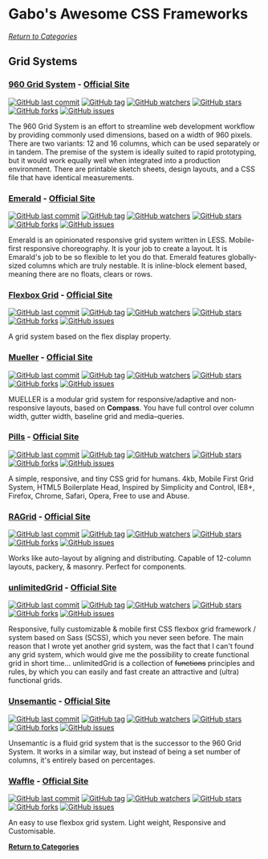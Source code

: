 # Gabo's Awesome CSS Frameworks

[_Return to Categories_](readme.md)


## Grid Systems


### [960 Grid System](https://github.com/nathansmith/960-grid-system/) - [Official Site](https://960.gs/) 
 
[![GitHub last commit](https://img.shields.io/github/last-commit/nathansmith/960-grid-system.svg?style=flat-square)]() 
[![GitHub tag](https://img.shields.io/github/tag/nathansmith/960-grid-system.svg?style=flat-square)]() 
[![GitHub watchers](https://img.shields.io/github/watchers/nathansmith/960-grid-system.svg?style=flat-square)]() 
[![GitHub stars](https://img.shields.io/github/stars/nathansmith/960-grid-system.svg?style=flat-square)]() 
[![GitHub forks](https://img.shields.io/github/forks/nathansmith/960-grid-system.svg?style=flat-square)]() 
[![GitHub issues](https://img.shields.io/github/issues/nathansmith/960-grid-system.svg?style=flat-square)]() 
 
The 960 Grid System is an effort to streamline web development workflow 
by providing commonly used dimensions, based on a width of 960 pixels. 
There are two variants: 12 and 16 columns, which can be used separately 
or in tandem. The premise of the system is ideally suited to rapid 
prototyping, but it would work equally well when integrated into a 
production environment. There are printable sketch sheets, design 
layouts, and a CSS file that have identical measurements. 


### [Emerald](https://github.com/lmc-eu/emerald) - [Official Site](http://lmc-eu.github.io/emerald/) 
 
[![GitHub last commit](https://img.shields.io/github/last-commit/lmc-eu/emerald.svg?style=flat-square)]() 
[![GitHub tag](https://img.shields.io/github/tag/lmc-eu/emerald.svg?style=flat-square)]() 
[![GitHub watchers](https://img.shields.io/github/watchers/lmc-eu/emerald.svg?style=flat-square)]() 
[![GitHub stars](https://img.shields.io/github/stars/lmc-eu/emerald.svg?style=flat-square)]() 
[![GitHub forks](https://img.shields.io/github/forks/lmc-eu/emerald.svg?style=flat-square)]() 
[![GitHub issues](https://img.shields.io/github/issues/lmc-eu/emerald.svg?style=flat-square)]() 
 
Emerald is an opinionated responsive grid system written in LESS.
Mobile-first responsive choreography. It is your job to create a layout.
It is Emarald's job to be so flexible to let you do that. Emerald
features globally-sized columns which are truly nestable. It is
inline-block element based, meaning there are no floats, clears or rows. 


### [Flexbox Grid](https://github.com/kristoferjoseph/flexboxgrid) - [Official Site](http://flexboxgrid.com/)

[![GitHub last commit](https://img.shields.io/github/last-commit/kristoferjoseph/flexboxgrid.svg?style=flat-square)]()
[![GitHub tag](https://img.shields.io/github/tag/kristoferjoseph/flexboxgrid.svg?style=flat-square)]()
[![GitHub watchers](https://img.shields.io/github/watchers/kristoferjoseph/flexboxgrid.svg?style=flat-square)]()
[![GitHub stars](https://img.shields.io/github/stars/kristoferjoseph/flexboxgrid.svg?style=flat-square)]()
[![GitHub forks](https://img.shields.io/github/forks/kristoferjoseph/flexboxgrid.svg?style=flat-square)]()
[![GitHub issues](https://img.shields.io/github/issues/kristoferjoseph/flexboxgrid.svg?style=flat-square)]()

A grid system based on the flex display property.


### [Mueller](https://github.com/sehmaschine/mueller) - [Official Site](http://muellergridsystem.com/) 
 
[![GitHub last commit](https://img.shields.io/github/last-commit/sehmaschine/mueller.svg?style=flat-square)]() 
[![GitHub tag](https://img.shields.io/github/tag/sehmaschine/mueller.svg?style=flat-square)]() 
[![GitHub watchers](https://img.shields.io/github/watchers/sehmaschine/mueller.svg?style=flat-square)]() 
[![GitHub stars](https://img.shields.io/github/stars/sehmaschine/mueller.svg?style=flat-square)]() 
[![GitHub forks](https://img.shields.io/github/forks/sehmaschine/mueller.svg?style=flat-square)]() 
[![GitHub issues](https://img.shields.io/github/issues/sehmaschine/mueller.svg?style=flat-square)]() 
 
MUELLER is a modular grid system for responsive/adaptive and 
non-responsive layouts, based on **Compass**. You have full 
control over column width, gutter width, baseline grid and 
media–queries. 
 
 
### [Pills](https://github.com/rohitkrai03/pills) - [Official Site](http://arkpod.in/pills/)

[![GitHub last commit](https://img.shields.io/github/last-commit/rohitkrai03/pills.svg?style=flat-square)]()
[![GitHub tag](https://img.shields.io/github/tag/rohitkrai03/pills.svg?style=flat-square)]()
[![GitHub watchers](https://img.shields.io/github/watchers/rohitkrai03/pills.svg?style=flat-square)]()
[![GitHub stars](https://img.shields.io/github/stars/rohitkrai03/pills.svg?style=flat-square)]()
[![GitHub forks](https://img.shields.io/github/forks/rohitkrai03/pills.svg?style=flat-square)]()
[![GitHub issues](https://img.shields.io/github/issues/rohitkrai03/pills.svg?style=flat-square)]()

A simple, responsive, and tiny CSS grid for humans. 4kb, Mobile First 
Grid System, HTML5 Boilerplate Head, Inspired by Simplicity and Control,
IE8+, Firefox, Chrome, Safari, Opera, Free to use and Abuse.


### [RAGrid](https://github.com/argyleink/ragrid) - [Official Site](https://argyleink.github.io/ragrid/) 
 
[![GitHub last commit](https://img.shields.io/github/last-commit/argyleink/ragrid.svg?style=flat-square)]() 
[![GitHub tag](https://img.shields.io/github/tag/argyleink/ragrid.svg?style=flat-square)]() 
[![GitHub watchers](https://img.shields.io/github/watchers/argyleink/ragrid.svg?style=flat-square)]() 
[![GitHub stars](https://img.shields.io/github/stars/argyleink/ragrid.svg?style=flat-square)]() 
[![GitHub forks](https://img.shields.io/github/forks/argyleink/ragrid.svg?style=flat-square)]() 
[![GitHub issues](https://img.shields.io/github/issues/argyleink/ragrid.svg?style=flat-square)]() 
 
Works like auto-layout by aligning and distributing. Capable of 
12-column layouts, packery, & masonry. Perfect for components. 

 
### [unlimitedGrid](https://github.com/PixelT/unlimitedGrid) - [Official Site](http://pixelt.github.io/unlimitedGrid/) 
 
[![GitHub last commit](https://img.shields.io/github/last-commit/PixelT/unlimitedGrid.svg?style=flat-square)]() 
[![GitHub tag](https://img.shields.io/github/tag/PixelT/unlimitedGrid.svg?style=flat-square)]() 
[![GitHub watchers](https://img.shields.io/github/watchers/PixelT/unlimitedGrid.svg?style=flat-square)]() 
[![GitHub stars](https://img.shields.io/github/stars/PixelT/unlimitedGrid.svg?style=flat-square)]() 
[![GitHub forks](https://img.shields.io/github/forks/PixelT/unlimitedGrid.svg?style=flat-square)]() 
[![GitHub issues](https://img.shields.io/github/issues/PixelT/unlimitedGrid.svg?style=flat-square)]() 
 
Responsive, fully customizable & mobile first CSS flexbox grid framework 
/ system based on Sass (SCSS), which you never seen before. The main 
reason that I wrote yet another grid system, was the fact that I can't 
found any grid system, which would give me the possibility to create 
functional grid in short time... unlimitedGrid is a collection of 
~~functions~~ principles and rules, by which you can easily and fast 
create an attractive and (ultra) functional grids. 


### [Unsemantic](https://github.com/nathansmith/unsemantic) - [Official Site](https://unsemantic.com/)

[![GitHub last commit](https://img.shields.io/github/last-commit/nathansmith/unsemantic.svg?style=flat-square)]()
[![GitHub tag](https://img.shields.io/github/tag/nathansmith/unsemantic.svg?style=flat-square)]()
[![GitHub watchers](https://img.shields.io/github/watchers/nathansmith/unsemantic.svg?style=flat-square)]()
[![GitHub stars](https://img.shields.io/github/stars/nathansmith/unsemantic.svg?style=flat-square)]()
[![GitHub forks](https://img.shields.io/github/forks/nathansmith/unsemantic.svg?style=flat-square)]()
[![GitHub issues](https://img.shields.io/github/issues/nathansmith/unsemantic.svg?style=flat-square)]()

Unsemantic is a fluid grid system that is the successor to the 960 Grid 
System. It works in a similar way, but instead of being a set number of
columns, it's entirely based on percentages.


### [Waffle](https://github.com/lucasgruwez/waffle-grid) - [Official Site](https://lucasgruwez.github.io/waffle-grid/)

[![GitHub last commit](https://img.shields.io/github/last-commit/lucasgruwez/waffle-grid.svg?style=flat-square)]()
[![GitHub tag](https://img.shields.io/github/tag/lucasgruwez/waffle-grid.svg?style=flat-square)]()
[![GitHub watchers](https://img.shields.io/github/watchers/lucasgruwez/waffle-grid.svg?style=flat-square)]()
[![GitHub stars](https://img.shields.io/github/stars/lucasgruwez/waffle-grid.svg?style=flat-square)]()
[![GitHub forks](https://img.shields.io/github/forks/lucasgruwez/waffle-grid.svg?style=flat-square)]()
[![GitHub issues](https://img.shields.io/github/issues/lucasgruwez/waffle-grid.svg?style=flat-square)]()

An easy to use flexbox grid system. Light weight, Responsive and 
Customisable.



[**Return to Categories**](https://github.com/gabrielizalo/awesome-css-frameworks/blob/master/readme.md)
